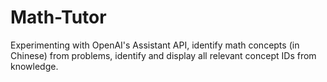 # Math-Tutor
Experimenting with OpenAI's Assistant API, identify math concepts (in Chinese) from problems, identify and display all relevant concept IDs from knowledge.

